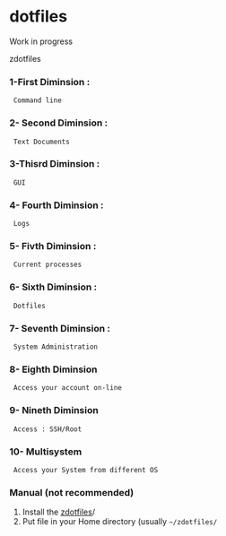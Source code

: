 ﻿dotfiles
=========
Work in progress

zdotfiles

### 1-First Diminsion :
     Command line
### 2- Second Diminsion :
     Text Documents
### 3-Thisrd Diminsion :
     GUI
### 4- Fourth Diminsion :
     Logs
### 5- Fivth Diminsion :
     Current processes
### 6- Sixth Diminsion :
     Dotfiles
### 7- Seventh Diminsion :
     System Administration
### 8- Eighth Diminsion
     Access your account on-line
### 9- Nineth Diminsion
     Access : SSH/Root
### 10- Multisystem
     Access your System from different OS

### Manual (not recommended)

1. Install the
   [zdotfiles](https://github.com/tazjel/zdotfiles.git)/
2. Put file in your Home directory (usually `~/zdotfiles/`
